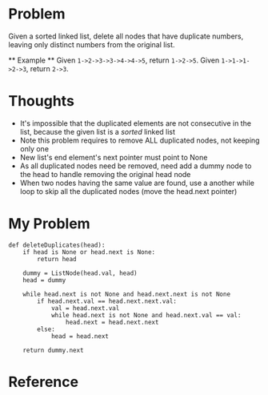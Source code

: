 # Problem

Given a sorted linked list, delete all nodes that have duplicate numbers, leaving only distinct numbers from the original list.

** Example **
Given ```1->2->3->3->4->4->5```, return ```1->2->5```. 
Given ```1->1->1->2->3```, return ```2->3```. 

# Thoughts

- It's impossible that the duplicated elements are not consecutive in the list, because the given list is a *sorted* linked list
- Note this problem requires to remove ALL duplicated nodes, not keeping only one
- New list's end element's next pointer must point to None
- As all duplicated nodes need be removed, need add a dummy node to the head to handle removing the original head node
- When two nodes having the same value are found, use a another while loop to skip all the duplicated nodes (move the head.next pointer)

# My Problem

```
def deleteDuplicates(head):
    if head is None or head.next is None:
        return head
    
    dummy = ListNode(head.val, head)
    head = dummy
    
    while head.next is not None and head.next.next is not None
        if head.next.val == head.next.next.val:
            val = head.next.val
            while head.next is not None and head.next.val == val:
                head.next = head.next.next
        else:        
            head = head.next
    
    return dummy.next
```

# Reference

